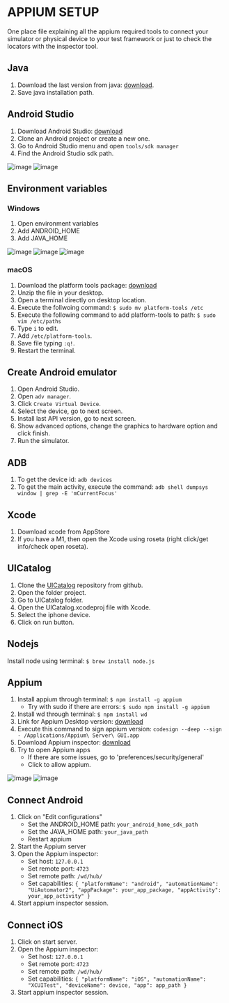 # APPIUM SETUP
One place file explaining all the appium required tools to connect your simulator or physical device to your test framework or just to check the locators with the inspector tool.

## Java
1. Download the last version from java: [download](https://java.com/en/download/manual.jsp).
2. Save java installation path.

## Android Studio

1. Download Android Studio: [download](https://developer.android.com/studio?hl=es&gclid=Cj0KCQjw06OTBhC_ARIsAAU1yOVteCVH_CPYIpdwSqIoV56po1k9sZ__mK6jvASb7kFBb5rC5BB0bKQaAr06EALw_wcB&gclsrc=aw.ds)
2. Clone an Android project or create a new one.
3. Go to Android Studio menu and open `tools/sdk manager`
4. Find the Android Studio sdk path.

![image](/img/android_menu.png)
![image](/img/android_sdk.png)

## Environment variables

### Windows

1. Open environment variables
2. Add ANDROID_HOME
3. Add JAVA_HOME

![image](/img/windows_android_home.png)
![image](/img/windows_java_home.png)
![image](/img/windows_all_env.png)

### macOS

1. Download the platform tools package: [download](https://developer.android.com/studio/releases/platform-tools)
2. Unzip the file in your desktop.
3. Open a terminal directly on desktop location.
4. Execute the follwoing command: `$ sudo mv platform-tools /etc`
5. Execute the following command to add platform-tools to path: `$ sudo vim /etc/paths`
6. Type `i` to edit.
7. Add `/etc/platform-tools`.
8. Save file typing `:q!`.
9. Restart the terminal.

## Create Android emulator

1. Open Android Studio.
2. Open `adv manager`.
3. Click `Create Virtual Device`.
4. Select the device, go to next screen.
5. Install last API version, go to next screen.
6. Show advanced options, change the graphics to hardware option and click finish.
7. Run the simulator.

## ADB

1. To get the device id: `adb devices`
2. To get the main activity, execute the command: `adb shell dumpsys window | grep -E 'mCurrentFocus'`

## Xcode

1. Download xcode from AppStore
2. If you have a M1, then open the Xcode using roseta (right click/get info/check open roseta).

## UICatalog

1. Clone the [UICatalog](https://github.com/appium/ios-uicatalog) repository from github.
2. Open the folder project.
3. Go to UICatalog folder.
4. Open the UICatalog.xcodeproj file with Xcode.
5. Select the iphone device.
6. Click on run button.

## Nodejs

Install node using terminal: `$ brew install node.js`

## Appium

1. Install appium through terminal: `$ npm install -g appium`
     - Try with sudo if there are errors: `$ sudo npm install -g appium`
2. Install wd through terminal: `$ npm install wd`
3. Link for Appium Desktop version: [download](https://github.com/appium/appium-desktop/releases) 
4. Execute this command to sign appium version: `codesign --deep --sign - /Applications/Appium\ Server\ GUI.app`
5. Download Appium inspector: [download](https://github.com/appium/appium-inspector/releases)
6. Try to open Appium apps
     - If there are some issues, go to 'preferences/security/general'
     - Click to allow appium.


![image](/img/appium_conf.png)
![image](/img/appium_start.png)

## Connect Android

1. Click on "Edit configurations"
     - Set the ANDROID_HOME path: `your_android_home_sdk_path`
     - Set the JAVA_HOME path: `your_java_path`
     - Restart appium
2. Start the Appium server
3. Open the Appium inspector:
     - Set host: `127.0.0.1`
     - Set remote port: `4723`
     - Set remote path: `/wd/hub/`
     - Set capabilities:
`
{
  "platformName": "android",
  "automationName": "UiAutomator2",
  "appPackage": your_app_package,
  "appActivity": your_app_activity"
}
`
4. Start appium inspector session.


## Connect iOS

1. Click on start server.
2. Open the Appium inspector:
     - Set host: `127.0.0.1`
     - Set remote port: `4723`
     - Set remote path: `/wd/hub/`
     - Set capabilities:
`
{
"platformName": "iOS",
"automationName": "XCUITest",
"deviceName": device,
"app": app_path
}
`
3. Start appium inspector session.
